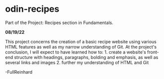 # odin-recipes
Part of the Project: Recipes section in Fundamentals.

__08/19/22__

This project concerns the creation of a basic recipe website using various HTML features as well as my narrow understanding of Git. At the project's conclusion, I will expect to have learned how to:
    1. create a website's front-end structure with headings, paragraphs, bolding and emphasis, as well as several links and images 
    2. further my understanding of HTML and Git

-FullReinhard